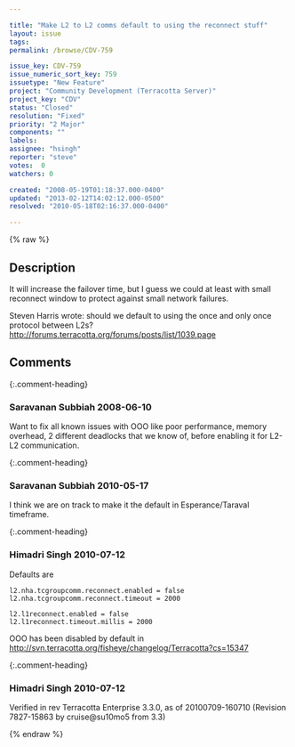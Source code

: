 ```yaml
---

title: "Make L2 to L2 comms default to using the reconnect stuff"
layout: issue
tags: 
permalink: /browse/CDV-759

issue_key: CDV-759
issue_numeric_sort_key: 759
issuetype: "New Feature"
project: "Community Development (Terracotta Server)"
project_key: "CDV"
status: "Closed"
resolution: "Fixed"
priority: "2 Major"
components: ""
labels: 
assignee: "hsingh"
reporter: "steve"
votes:  0
watchers: 0

created: "2008-05-19T01:18:37.000-0400"
updated: "2013-02-12T14:02:12.000-0500"
resolved: "2010-05-18T02:16:37.000-0400"

---
```




{% raw %}



## Description

<div markdown="1" class="description">

It will increase the failover time, but I guess we could at least with small reconnect window to protect against small network failures.

Steven Harris wrote:
should we default to using the once and only once protocol between L2s?
http://forums.terracotta.org/forums/posts/list/1039.page

</div>

## Comments


{:.comment-heading}
### **Saravanan Subbiah** <span class="date">2008-06-10</span>

<div markdown="1" class="comment">

Want to fix all known issues with OOO like poor performance, memory overhead, 2 different deadlocks that we know of, before enabling it for L2-L2 communication.

</div>


{:.comment-heading}
### **Saravanan Subbiah** <span class="date">2010-05-17</span>

<div markdown="1" class="comment">

I think we are on track to make it the default in Esperance/Taraval timeframe.

</div>


{:.comment-heading}
### **Himadri Singh** <span class="date">2010-07-12</span>

<div markdown="1" class="comment">

Defaults are 


```
l2.nha.tcgroupcomm.reconnect.enabled = false
l2.nha.tcgroupcomm.reconnect.timeout = 2000

l2.l1reconnect.enabled = false
l2.l1reconnect.timeout.millis = 2000
```


OOO has been disabled by default in http://svn.terracotta.org/fisheye/changelog/Terracotta?cs=15347

</div>


{:.comment-heading}
### **Himadri Singh** <span class="date">2010-07-12</span>

<div markdown="1" class="comment">

Verified in rev Terracotta Enterprise 3.3.0, as of 20100709-160710 (Revision 7827-15863 by cruise@su10mo5 from 3.3)

</div>



{% endraw %}
